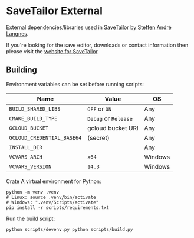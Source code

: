 # SaveTailor External

External dependencies/libraries used in [SaveTailor](https://steffenl.com/projects/savetailor) by [Steffen André Langnes](https://steffenl.com).

If you're looking for the save editor, downloads or contact information then please visit the [website for SaveTailor](https://steffenl.com/projects/savetailor).

## Building

Environment variables can be set before running scripts:

| Name                       | Value                | OS      |
| -------------------------- | -------------------- | ------- |
| `BUILD_SHARED_LIBS`        | `OFF` or `ON`        | Any     |
| `CMAKE_BUILD_TYPE`         | `Debug` or `Release` | Any     |
| `GCLOUD_BUCKET`            | gcloud bucket URI    | Any     |
| `GCLOUD_CREDENTIAL_BASE64` | (secret)             | Any     |
| `INSTALL_DIR`              |                      | Any     |
| `VCVARS_ARCH`              | `x64`                | Windows |
| `VCVARS_VERSION`           | `14.3`               | Windows |

Crate A virtual environment for Python:

```
python -m venv .venv
# Linux: source .venv/bin/activate
# Windows: ".venv/Scripts/activate"
pip install -r scripts/requirements.txt
```

Run the build script:

```
python scripts/devenv.py python scripts/build.py
```
